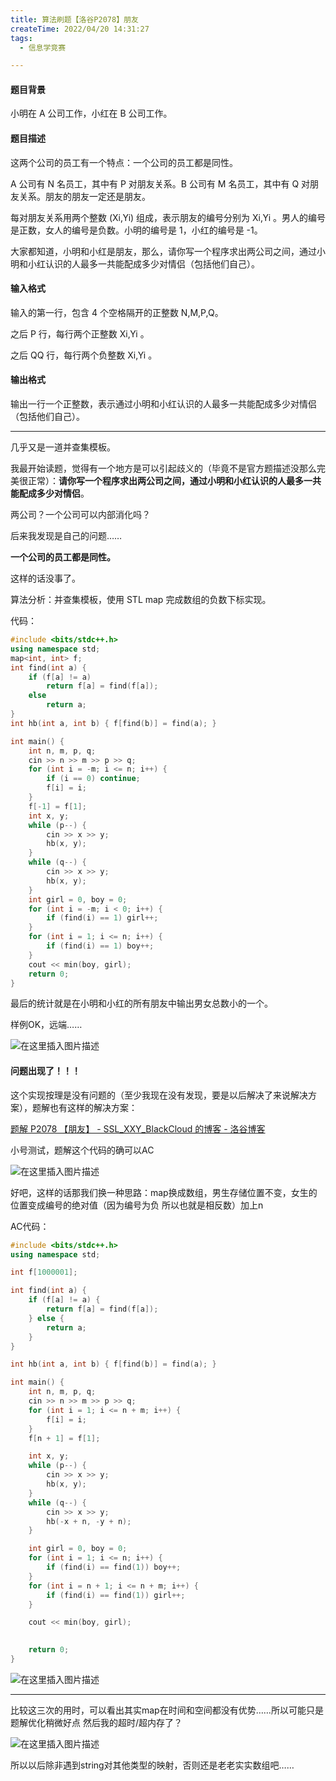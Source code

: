 ```yaml
---
title: 算法刷题【洛谷P2078】朋友
createTime: 2022/04/20 14:31:27
tags:
  - 信息学竞赛

---
```


#### 题目背景

小明在 A 公司工作，小红在 B 公司工作。

#### 题目描述

这两个公司的员工有一个特点：一个公司的员工都是同性。

A 公司有 N 名员工，其中有 P 对朋友关系。B 公司有 M 名员工，其中有 Q 对朋友关系。朋友的朋友一定还是朋友。

每对朋友关系用两个整数 (Xi,Yi) 组成，表示朋友的编号分别为 Xi,Yi 。男人的编号是正数，女人的编号是负数。小明的编号是 1，小红的编号是 -1。

大家都知道，小明和小红是朋友，那么，请你写一个程序求出两公司之间，通过小明和小红认识的人最多一共能配成多少对情侣（包括他们自己）。

#### 输入格式

输入的第一行，包含 4 个空格隔开的正整数 N,M,P,Q。

之后 P 行，每行两个正整数 Xi,Yi 。

之后 QQ 行，每行两个负整数 Xi,Yi 。

#### 输出格式

输出一行一个正整数，表示通过小明和小红认识的人最多一共能配成多少对情侣（包括他们自己）。

---

几乎又是一道并查集模板。

我最开始读题，觉得有一个地方是可以引起歧义的（毕竟不是官方题描述没那么完美很正常）：**请你写一个程序求出两公司之间，通过小明和小红认识的人最多一共能配成多少对情侣**。

两公司？一个公司可以内部消化吗？

后来我发现是自己的问题……

**一个公司的员工都是同性。**

这样的话没事了。

算法分析：并查集模板，使用 STL map 完成数组的负数下标实现。

代码：

```cpp
#include <bits/stdc++.h>
using namespace std;
map<int, int> f;
int find(int a) {
    if (f[a] != a)
        return f[a] = find(f[a]);
    else
        return a;
}
int hb(int a, int b) { f[find(b)] = find(a); }

int main() {
    int n, m, p, q;
    cin >> n >> m >> p >> q;
    for (int i = -m; i <= n; i++) {
        if (i == 0) continue;
        f[i] = i;
    }
    f[-1] = f[1];
    int x, y;
    while (p--) {
        cin >> x >> y;
        hb(x, y);
    }
    while (q--) {
        cin >> x >> y;
        hb(x, y);
    }
    int girl = 0, boy = 0;
    for (int i = -m; i < 0; i++) {
        if (find(i) == 1) girl++;
    }
    for (int i = 1; i <= n; i++) {
        if (find(i) == 1) boy++;
    }
    cout << min(boy, girl);
    return 0;
}
```

最后的统计就是在小明和小红的所有朋友中输出男女总数小的一个。

样例OK，远端……

![在这里插入图片描述](../images/98fe5afa1f0827884e0f5ff967d132ad.png)

#### 问题出现了！！！

这个实现按理是没有问题的（至少我现在没有发现，要是以后解决了来说解决方案），题解也有这样的解决方案：

[题解 P2078 【朋友】 - SSL_XXY_BlackCloud 的博客 - 洛谷博客](https://www.luogu.com.cn/blogs/SSL-XXY/solution-p2078)

小号测试，题解这个代码的确可以AC

![在这里插入图片描述](../images/5a16cdf5d4a960dbd1efb0c0ce18d1fb.png)


好吧，这样的话那我们换一种思路：map换成数组，男生存储位置不变，女生的位置变成编号的绝对值（因为编号为负 所以也就是相反数）加上n

AC代码：

```cpp
#include <bits/stdc++.h>
using namespace std;

int f[1000001];

int find(int a) {
    if (f[a] != a) {
        return f[a] = find(f[a]);
    } else {
        return a;
    }
}

int hb(int a, int b) { f[find(b)] = find(a); }

int main() {
    int n, m, p, q;
    cin >> n >> m >> p >> q;
    for (int i = 1; i <= n + m; i++) {
        f[i] = i;
    }
    f[n + 1] = f[1];

    int x, y;
    while (p--) {
        cin >> x >> y;
        hb(x, y);
    }
    while (q--) {
        cin >> x >> y;
        hb(-x + n, -y + n);
    }

    int girl = 0, boy = 0;
    for (int i = 1; i <= n; i++) {
        if (find(i) == find(1)) boy++;
    }
    for (int i = n + 1; i <= n + m; i++) {
        if (find(i) == find(1)) girl++;
    }

    cout << min(boy, girl);
    

    return 0;
}
```

![在这里插入图片描述](../images/889052bae76133b726833acc34e2e993.png)

---

比较这三次的用时，可以看出其实map在时间和空间都没有优势……所以可能只是题解优化稍微好点 然后我的超时/超内存了？

![在这里插入图片描述](../images/4c04ef56ba32ad2ad9c95a40d34c6665.png)

所以以后除非遇到string对其他类型的映射，否则还是老老实实数组吧……
